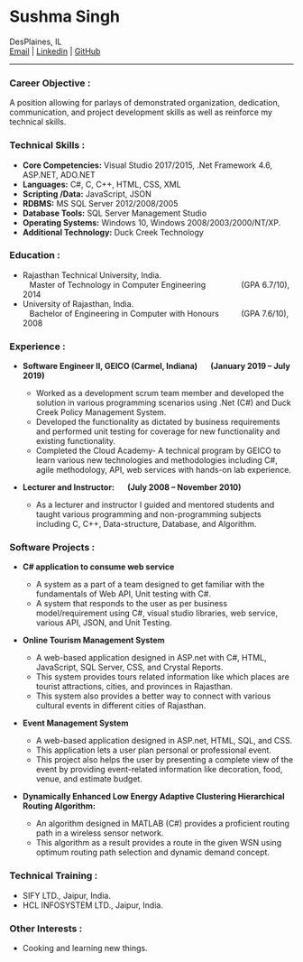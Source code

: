 # **Sushma Singh**
DesPlaines, IL <br>
[Email](mailto:sushma2511@gmail.com) | [Linkedin](https://www.linkedin.com/in/sushma-s-026888132) | [GitHub](https://github.com/Ersushma/CV)
___
### **Career Objective** :
A position allowing for parlays of demonstrated organization, dedication, communication, and project development skills as well as reinforce my technical skills. <br>

### **Technical Skills** :
- **Core Competencies:** Visual Studio 2017/2015, .Net Framework 4.6, ASP.NET, ADO.NET 
- **Languages:**			C#, C, C++, HTML, CSS, XML
- **Scripting /Data:**			JavaScript, JSON
- **RDBMS:**				MS SQL Server 2012/2008/2005 
- **Database Tools:**			SQL Server Management Studio
- **Operating Systems:**		Windows 10, Windows 2008/2003/2000/NT/XP. 
- **Additional Technology:**		Duck Creek Technology   

### **Education** :
- Rajasthan Technical University, India.  
&nbsp;&nbsp; Master of Technology in Computer Engineering  &nbsp;&nbsp;&nbsp;&nbsp;&nbsp;&nbsp;&nbsp;&nbsp;&nbsp;&nbsp;&nbsp;&nbsp;&nbsp;&nbsp; (GPA 6.7/10), 2014
- University of Rajasthan, India.   
&nbsp;&nbsp; Bachelor of Engineering in Computer with Honours  &nbsp;&nbsp;&nbsp;&nbsp;&nbsp;&nbsp;&nbsp;&nbsp; (GPA 7.6/10), 2008  

### **Experience** : 
* **Software Engineer II, GEICO (Carmel, Indiana)	   	  &nbsp;&nbsp;&nbsp;&nbsp;&nbsp; (January 2019 – July 2019)**
  * Worked as a development scrum team member and developed the solution in various programming scenarios using .Net (C#) and Duck Creek Policy Management System.
  * Developed the functionality as dictated by business requirements and performed unit testing for coverage for new functionality and existing functionality.
  * Completed the Cloud Academy- A technical program by GEICO to learn various new technologies and methodologies including C#, agile methodology, API, web services with hands-on lab experience.
  
* **Lecturer and Instructor:  &nbsp;&nbsp;&nbsp;&nbsp;&nbsp; (July 2008 – November 2010)**  
  * As a lecturer and instructor I guided and mentored students and taught various programming and non-programming subjects including C, C++, Data-structure, Database, and Algorithm. 		  

### **Software Projects** : 
* **C# application to consume web service**
  * A system as a part of a team designed to get familiar with the fundamentals of Web API, Unit testing with C#.
  * A system that responds to the user as per business model/requirement using C#, visual studio libraries, web service, various API, JSON, and Unit Testing.

* **Online Tourism Management System**
  * A web-based application designed in ASP.net with C#, HTML, JavaScript, SQL Server, CSS, and Crystal Reports.
  * This system provides tours related information like which places are tourist attractions, cities, and provinces in Rajasthan.
  * This system also provides a better way to connect with various cultural events in different cities of Rajasthan.
  
* **Event Management System**
  * A web-based application designed in ASP.net, HTML, SQL, and CSS.
  * This application lets a user plan personal or professional event.
  * This project also helps the user by presenting a complete view of the event by providing event-related information like decoration, food, venue, and estimate budget.  
  
* **Dynamically Enhanced Low Energy Adaptive Clustering Hierarchical Routing Algorithm:**
   * An algorithm designed in MATLAB (C#) provides a proficient routing path in a wireless sensor network.
   * This algorithm as a result provides a route in the given WSN using optimum routing path selection and dynamic demand concept.

### **Technical Training** :
  * SIFY LTD., Jaipur, India.
  * HCL INFOSYSTEM LTD., Jaipur, India.  

 
### **Other Interests** :
  * Cooking and learning new things. 

